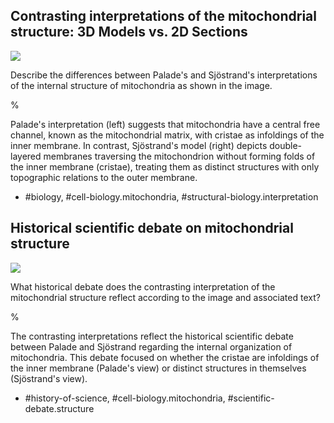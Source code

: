 ## Contrasting interpretations of the mitochondrial structure: 3D Models vs. 2D Sections

![](https://cdn.mathpix.com/cropped/2024_07_05_a796ff2c9fe835bc90b4g-1.jpg?height=150&width=1104&top_left_y=702&top_left_x=209)

Describe the differences between Palade's and Sjöstrand's interpretations of the internal structure of mitochondria as shown in the image.

%

Palade's interpretation (left) suggests that mitochondria have a central free channel, known as the mitochondrial matrix, with cristae as infoldings of the inner membrane. In contrast, Sjöstrand's model (right) depicts double-layered membranes traversing the mitochondrion without forming folds of the inner membrane (cristae), treating them as distinct structures with only topographic relations to the outer membrane.

- #biology, #cell-biology.mitochondria, #structural-biology.interpretation

## Historical scientific debate on mitochondrial structure

![](https://cdn.mathpix.com/cropped/2024_07_05_a796ff2c9fe835bc90b4g-1.jpg?height=150&width=1104&top_left_y=702&top_left_x=209)

What historical debate does the contrasting interpretation of the mitochondrial structure reflect according to the image and associated text?

%

The contrasting interpretations reflect the historical scientific debate between Palade and Sjöstrand regarding the internal organization of mitochondria. This debate focused on whether the cristae are infoldings of the inner membrane (Palade's view) or distinct structures in themselves (Sjöstrand's view).

- #history-of-science, #cell-biology.mitochondria, #scientific-debate.structure
